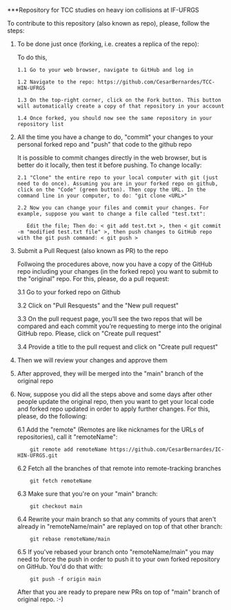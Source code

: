 ***Repository for TCC studies on heavy ion collisions at IF-UFRGS

To contribute to this repository (also known as repo), please, follow the steps:

1) To be done just once (forking, i.e. creates a replica of the repo):

   To do this, 

       1.1 Go to your web browser, navigate to GitHub and log in

       1.2 Navigate to the repo: https://github.com/CesarBernardes/TCC-HIN-UFRGS

       1.3 On the top-right corner, click on the Fork button. This button will automatically create a copy of that repository in your account

       1.4 Once forked, you should now see the same repository in your repository list 

2) All the time you have a change to do, "commit" your changes to your personal forked repo and "push" that code to the github repo

   It is possible to commit changes directly in the web browser, but is better do it locally, then test it before pushing. To change locally:

       2.1 "Clone" the entire repo to your local computer with git (just need to do once). Assuming you are in your forked repo on github, click on the "Code" (green button). Then copy the URL. In the command line in your computer, to do: "git clone <URL>"

       2.2 Now you can change your files and commit your changes. For example, suppose you want to change a file called "test.txt":
             
          Edit the file; Then do: < git add test.txt >, then < git commit -m "modified test.txt file" >, then push changes to GitHub repo with the git push command: < git push >
          
3) Submit a Pull Request (also known as PR) to the repo

      Follwoing the procedures above, now you have a copy of the GitHub repo including your changes (in the forked repo) you want to submit to the "original" repo. For this, please, do a pull request:

     3.1 Go to your forked repo on Github

     3.2 Click on "Pull Resquests" and the "New pull request" 

     3.3 On the pull request page, you’ll see the two repos that will be compared and each commit you’re requesting to merge into the original GitHub repo. Please, click on "Create pull request"

     3.4 Provide a title to the pull request and click on "Create pull request" 
       
4) Then we will review your changes and approve them

5) After approved, they will be merged into the "main" branch of the original repo 

6) Now, suppose you did all the steps above and some days after other people update the original repo, then you want to get your local code and forked repo updated in order to apply further changes. For this, please, do the following:

     6.1 Add the "remote" (Remotes are like nicknames for the URLs of repositories), call it "remoteName":

           git remote add remoteName https://github.com/CesarBernardes/IC-HIN-UFRGS.git

     6.2 Fetch all the branches of that remote into remote-tracking branches

           git fetch remoteName

     6.3 Make sure that you're on your "main" branch:

           git checkout main

     6.4 Rewrite your main branch so that any commits of yours that aren't already in "remoteName/main" are replayed on top of that other branch:

           git rebase remoteName/main

     6.5 If you've rebased your branch onto "remoteName/main" you may need to force the push in order to push it to your own forked repository on GitHub. You'd do that with:

           git push -f origin main

      After that you are ready to prepare new PRs on top of "main" branch of original repo. :-)  

